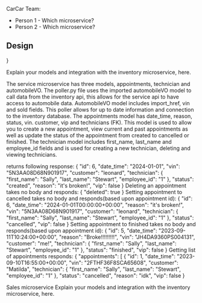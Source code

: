 CarCar
Team:

* Person 1 - Which microservice?
* Person 2 - Which microservice?

## Design

}

Explain your models and integration with the inventory
microservice, here.

The service microservice has three models, appointments, technician and automobileVO. The poller.py file uses the imported automobileVO model to call data from the inventory api, this allows for the service api to have access to automobile data. AutomobileVO model includes import_href, vin and sold fields. This poller allows for up to date information and connection to the inventory database. The appointments model has date_time, reason, status, vin. customer, vip and technicians (FK). This model is used to allow you to create a new appointment, view current and past appointments as well as update the status of the appointment from created to cancelled or finished. The technician model includes first_name, last_name and employee_id fields and is used for creating a new technician, deleting and viewing technicians.

returns following response:
{
"id": 6,
"date_time": "2024-01-01",
"vin": "5N3AA08D68N901917",
"customer": "leonard",
"technician": {
"first_name": "Sally",
"last_name": "Stewart",
"employee_id": "1"
},
"status": "created",
"reason": "it's broken!",
"vip": false
}
Deleting an appointment takes no body and responds:
{
"deleted": true
}
Setting appointment to cancelled takes no body and responds(based upon appointment id):
{
"id": 6,
"date_time": "2024-01-01T00:00:00+00:00",
"reason": "it's broken!",
"vin": "5N3AA08D68N901917",
"customer": "leonard",
"technician": {
"first_name": "Sally",
"last_name": "Stewart",
"employee_id": "1"
},
"status": "cancelled",
"vip": false
}
Setting appointment to finished takes no body and responds(based upon appointment id):
{
"id": 5,
"date_time": "2023-09-11T10:24:00+00:00",
"reason": "Broke!!!!!!!!!",
"vin": "JH4DA9360PS004131",
"customer": "me!",
"technician": {
"first_name": "Sally",
"last_name": "Stewart",
"employee_id": "1"
},
"status": "finished",
"vip": false
}
Getting list of appointments responds:
{
"appointments": [
{
"id": 1,
"date_time": "2023-09-10T16:55:00+00:00",
"vin": "2FTHF36F8SCA65608",
"customer": "Matilda",
"technician": {
"first_name": "Sally",
"last_name": "Stewart",
"employee_id": "1"
},
"status": "cancelled",
"reason": "idk",
"vip": false
}
​

Sales microservice
Explain your models and integration with the inventory
microservice, here.
